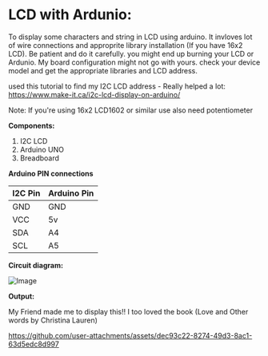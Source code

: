 # LCD with Ardunio:

To display some characters and string in LCD using arduino. It invloves lot of wire connections and approprite 
library installation (If you have 16x2 LCD). Be patient and do it carefully. you might end up burning your LCD or Ardunio. My board configuration might not go with yours. check your device model and get the appropriate libraries and LCD address.

used this tutorial to find my I2C LCD address - Really helped a lot: https://www.make-it.ca/i2c-lcd-display-on-arduino/

Note: If you're using 16x2 LCD1602 or similar use also need potentiometer

**Components:**

1) I2C LCD
2) Arduino UNO
3) Breadboard

**Arduino PIN connections**

| I2C Pin | Arduino Pin |
|--------|--------|
| GND | GND |
| VCC | 5v |
| SDA | A4 |
| SCL | A5 |

**Circuit diagram:**

![Image](https://github.com/user-attachments/assets/292c6532-adcd-45ea-97d5-88456f9defba)

**Output:**

My Friend made me to display this!! I too loved the book (Love and Other words by Christina Lauren)

https://github.com/user-attachments/assets/dec93c22-8274-49d3-8ac1-63d5edc8d997